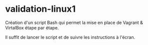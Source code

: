 # validation-linux1

Création d'un script Bash qui permet la mise en place de Vagrant & VirtalBox étape par étape.

Il suffit de lancer le script et de suivre les instructions à l'écran.
